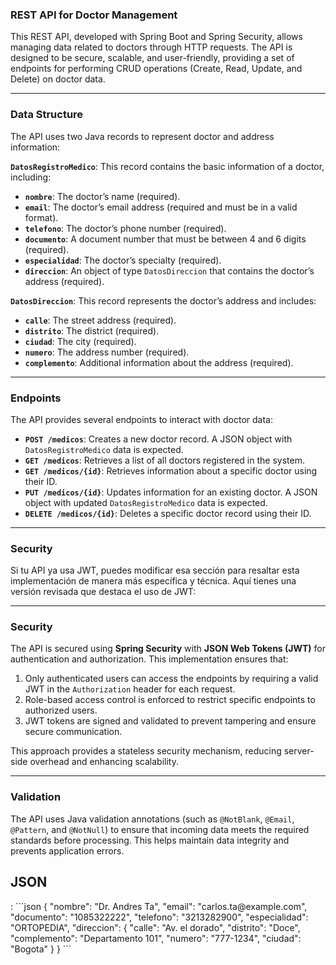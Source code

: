 ### REST API for Doctor Management

This REST API, developed with Spring Boot and Spring Security, allows managing data related to doctors through HTTP requests. The API is designed to be secure, scalable, and user-friendly, providing a set of endpoints for performing CRUD operations (Create, Read, Update, and Delete) on doctor data.

---

### Data Structure

The API uses two Java records to represent doctor and address information:

**`DatosRegistroMedico`**: This record contains the basic information of a doctor, including:

- **`nombre`**: The doctor’s name (required).  
- **`email`**: The doctor’s email address (required and must be in a valid format).  
- **`telefono`**: The doctor’s phone number (required).  
- **`documento`**: A document number that must be between 4 and 6 digits (required).  
- **`especialidad`**: The doctor’s specialty (required).  
- **`direccion`**: An object of type `DatosDireccion` that contains the doctor’s address (required).  

**`DatosDireccion`**: This record represents the doctor’s address and includes:

- **`calle`**: The street address (required).  
- **`distrito`**: The district (required).  
- **`ciudad`**: The city (required).  
- **`numero`**: The address number (required).  
- **`complemento`**: Additional information about the address (required).  

---

### Endpoints

The API provides several endpoints to interact with doctor data:

- **`POST /medicos`**: Creates a new doctor record. A JSON object with `DatosRegistroMedico` data is expected.  
- **`GET /medicos`**: Retrieves a list of all doctors registered in the system.  
- **`GET /medicos/{id}`**: Retrieves information about a specific doctor using their ID.  
- **`PUT /medicos/{id}`**: Updates information for an existing doctor. A JSON object with updated `DatosRegistroMedico` data is expected.  
- **`DELETE /medicos/{id}`**: Deletes a specific doctor record using their ID.  

---

### Security

Si tu API ya usa JWT, puedes modificar esa sección para resaltar esta implementación de manera más específica y técnica. Aquí tienes una versión revisada que destaca el uso de JWT:

---

### Security

The API is secured using **Spring Security** with **JSON Web Tokens (JWT)** for authentication and authorization. This implementation ensures that:  

1. Only authenticated users can access the endpoints by requiring a valid JWT in the `Authorization` header for each request.  
2. Role-based access control is enforced to restrict specific endpoints to authorized users.  
3. JWT tokens are signed and validated to prevent tampering and ensure secure communication.  

This approach provides a stateless security mechanism, reducing server-side overhead and enhancing scalability. 


---

### Validation

The API uses Java validation annotations (such as `@NotBlank`, `@Email`, `@Pattern`, and `@NotNull`) to ensure that incoming data meets the required standards before processing. This helps maintain data integrity and prevents application errors.



<H2>JSON</H2>: 
```json
{
  "nombre": "Dr. Andres Ta",
  "email": "carlos.ta@example.com",
  "documento": "1085322222",
  "telefono": "3213282900",
  "especialidad": "ORTOPEDIA",
  "direccion": {
    "calle": "Av. el dorado",
    "distrito": "Doce",
    "complemento": "Departamento 101",
    "numero": "777-1234",
    "ciudad": "Bogota"
  }
}
```


